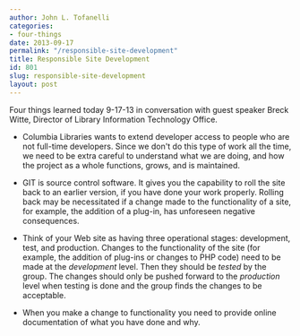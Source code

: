 ```yaml
---
author: John L. Tofanelli
categories:
- four-things
date: 2013-09-17
permalink: "/responsible-site-development"
title: Responsible Site Development
id: 801
slug: responsible-site-development
layout: post
---
```

Four things learned today 9-17-13 in conversation with guest speaker Breck Witte, Director of Library Information Technology Office.

* Columbia Libraries wants to extend developer access to people who are not full-time developers. Since we don't do this type of work all the time, we need to be extra careful to understand what we are doing, and how the project as a whole functions, grows, and is maintained.

* GIT is source control software. It gives you the capability to roll the site back to an earlier version, if you have done your work properly. Rolling back may be necessitated if a change made to the functionality of a site, for example, the addition of a plug-in, has unforeseen negative consequences.

* Think of your Web site as having three operational stages: development, test, and production. Changes to the functionality of the site (for example, the addition of plug-ins or changes to PHP code) need to be made at the <em>development</em> level. Then they should be <em>tested</em> by the group. The changes should only be pushed forward to the <em>production</em> level when testing is done and the group finds the changes to be acceptable.

* When you make a change to functionality you need to provide online documentation of what you have done and why.
